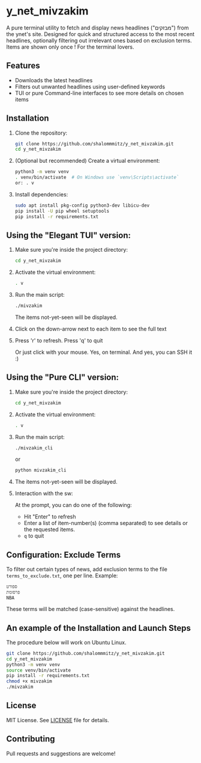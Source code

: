 # y_net_mivzakim

A pure terminal utility to fetch and display news headlines ("מבזקים") from the ynet's site. Designed for quick and structured access to the most recent headlines, optionally filtering out irrelevant ones based on exclusion terms. Items are shown only once ! For the terminal lovers.

## Features

- Downloads the latest headlines
- Filters out unwanted headlines using user-defined keywords
- TUI or pure Command-line interfaces to see more details on chosen items

## Installation

1. Clone the repository:

   ```bash
   git clone https://github.com/shalommmitz/y_net_mivzakim.git
   cd y_net_mivzakim
   ```

2. (Optional but recommended) Create a virtual environment:

   ```bash
   python3 -m venv venv
   . venv/bin/activate  # On Windows use `venv\Scripts\activate`
   or: . v
   ```

3. Install dependencies:

   ```bash
   sudo apt install pkg-config python3-dev libicu-dev
   pip install -U pip wheel setuptools
   pip install -r requirements.txt
   ```

## Using the "Elegant TUI" version:

1. Make sure you're inside the project directory:

   ```bash
   cd y_net_mivzakim
   ```

2. Activate the virtual environment:

   ```bash
   . v
   ```
   
3. Run the main script:

   ```bash
   ./mivzakim
   ```

   The items not-yet-seen will be displayed.

4. Click on the down-arrow next to each item to see the full text

5. Press 'r' to refresh. Press 'q' to quit

   Or just click with your mouse. Yes, on terminal. And yes, you can SSH it :)

## Using the "Pure CLI" version:

1. Make sure you're inside the project directory:

   ```bash
   cd y_net_mivzakim
   ```

2. Activate the virtual environment:

   ```bash
   . v
   ```
   
3. Run the main script:

   ```bash
   ./mivzakim_cli
   ```
  
   or
   ```bash
   python mivzakim_cli
   ```

4. The items not-yet-seen will be displayed.  

5. Interaction with the sw:

   At the prompt, you can do one of the following:

   - Hit "Enter" to refresh
   - Enter a list of item-number(s) (comma separated) to see details or the requested items.
   - `q` to quit

## Configuration: Exclude Terms

To filter out certain types of news, add exclusion terms to the file `terms_to_exclude.txt`, one per line. Example:

```
ספורט
פרסומת
NBA
```

These terms will be matched (case-sensitive) against the headlines.

## An example of the Installation and Launch Steps

The procedure below will work on Ubuntu Linux.

```bash
git clone https://github.com/shalommmitz/y_net_mivzakim.git
cd y_net_mivzakim
python3 -m venv venv
source venv/bin/activate
pip install -r requirements.txt
chmod +x mivzakim
./mivzakim
```

## License

MIT License. See [LICENSE](LICENSE ) file for details.

## Contributing

Pull requests and suggestions are welcome!
